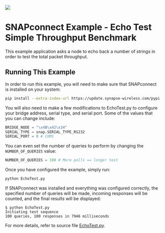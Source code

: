 [![](https://cloud.githubusercontent.com/assets/1317406/12406044/32cd9916-be0f-11e5-9b18-1547f284f878.png)](http://www.synapse-wireless.com/)

# SNAPconnect Example - Echo Test Simple Throughput Benchmark

This example application asks a node to echo back a number of strings in order to test the total packet throughput.

## Running This Example

In order to run this example, you will need to make sure that SNAPconnect is installed on your system:

```bash
pip install --extra-index-url https://update.synapse-wireless.com/pypi snapconnect
```
    
You will also need to make a few modifications to EchoTest.py to configure your bridge address,
serial type, and serial port. Some of the values that you can change include:

```python
BRIDGE_NODE = "\x4B\x42\x34"
SERIAL_TYPE = snap.SERIAL_TYPE_RS232
SERIAL_PORT = 0 # COM1
```

You can even set the number of queries to perform by changing the `NUMBER_OF_QUERIES` value:

```python
NUMBER_OF_QUERIES = 100 # More polls == longer test
```

Once you have configured the example, simply run:

```bash
python EchoTest.py
```

If SNAPconnect was installed and everything was configured correctly, the specified number of queries will be made,
incoming responses will be counted, and the final results will be displayed:

```
$ python EchoTest.py
Initiating test sequence
100 queries, 100 responses in 7946 milliseconds
```

For more details, refer to source file [EchoTest.py](EchoTest.py).
